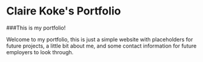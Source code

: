 # Claire Koke's Portfolio

###This is my portfolio!

Welcome to my portfolio, this is just a simple website with placeholders for future projects, a little bit about me, and some contact information for future employers to look through.
